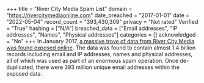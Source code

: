 +++
title = "River City Media Spam List"
domain = "https://rivercitymediaonline.com"
date_breached = "2017-01-01"
date = "2022-05-04"
record_count = "393,430,309"
privacy = "Not rated"
Verified = "True"
hashing = ["N/A"]
breached_data = ["Email addresses", "IP addresses", "Names", "Physical addresses"]
categories = []
acknowledged = "No"
+++
In January 2017, <a href="https://web.archive.org/web/20170426084052/https://mackeeper.com/blog/post/339-spammergate-the-fall-of-an-empire" target="_blank" rel="noopener">a massive trove of data from River City Media was found exposed online</a>. The data was found to contain almost 1.4 billion records including email and IP addresses, names and physical addresses, all of which was used as part of an enormous spam operation. Once de-duplicated, there were 393 million unique email addresses within the exposed data.
